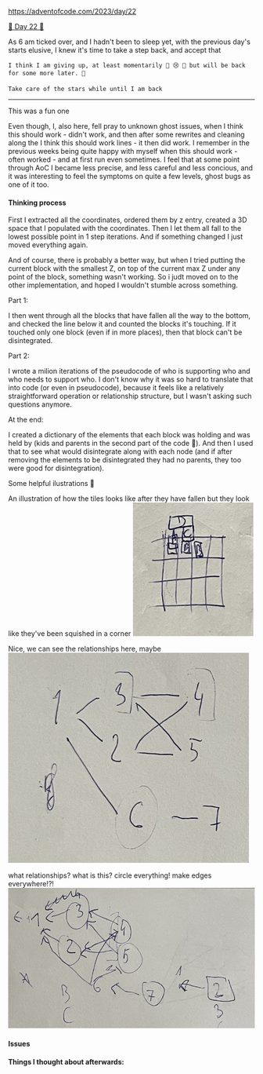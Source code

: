 
https://adventofcode.com/2023/day/22

[🌟 Day 22 🌟](https://adventofcode.com/2023/day/22)

As 6 am ticked over, and I hadn't been to sleep yet, with the previous day's starts elusive, I knew it's time to take a step back, and accept that

```
I think I am giving up, at least momentarily 🌟 😢 🎄 but will be back for some more later. 🚀

Take care of the stars while until I am back

```
----

This was a fun one

Even though, I, also here, fell pray to unknown ghost issues, when I think this should work - didn't work, and then after some rewrites and cleaning along the I think this should work lines - it then did work. I remember in the previous weeks being quite happy with myself when this should work - often worked - and at first run even sometimes. I feel that at some point through AoC I became less precise, and less careful and less concious, and it was interesting to feel the symptoms on quite a few levels, ghost bugs as one of it too.



#### Thinking process

First I extracted all the coordinates, ordered them by z entry, created a 3D space that I populated with the coordinates. Then I let them all fall to the lowest possible point in 1 step iterations. And if something changed I just moved everything again.

 And of course, there is probably a better way, but when I tried putting the current block with the smallest Z, on top of the current max Z under any point of the block, something wasn't working. So i judt moved on to the other implementation, and hoped I wouldn't stumble across something.


Part 1:

I then went through all the blocks that have fallen all the way to the bottom, and checked the line below it and counted the blocks it's touching. If it touched only one block (even if in more places), then that block can't be disintegrated.

Part 2:

I wrote a milion iterations of the pseudocode of who is supporting who and who needs to support who. 
I don't know why it was so hard to translate that into code (or even in pseudocode), because it feels like a relatively straightforward operation or relationship structure, but I wasn't asking such questions anymore.

At the end: 

I created a dictionary of the elements that each block was holding and was held by (kids and parents in the second part of the code 🤣). And then I used that to see what would disintegrate along with each node (and if after removing the elements to be disintegrated they had no parents, they too were good for disintegration).



Some helpful ilustrations 🤣


An illustration of how the tiles looks like after they have fallen but they look like they've been squished in a corner
![read above](falling_boxes.png)

Nice, we can see the relationships here, maybe
![nodes and edges with relationships of support](starts_out_nice.png)


what relationships? what is this? circle everything! make edges everywhere!?!
![edges nodes a mess, too many connections, everything is cirlced](what_is_this.png)

#### Issues



#### Things I thought about afterwards: